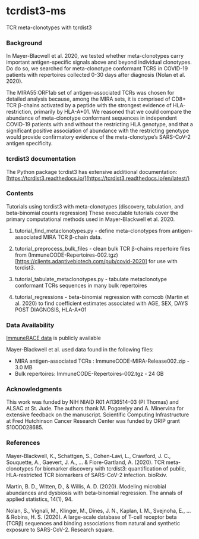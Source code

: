 # tcrdist3-ms

TCR meta-clonotypes with tcrdist3

### Background 

In Mayer-Blacwell et al. 2020, we tested whether meta-clonotypes carry important antigen-specific signals above and beyond individual clonotypes. Do do so, we searched for meta-clonotype conformant TCRS in COVID-19 patients with repertoires collected 0-30 days after diagnosis (Nolan et al. 2020). 

The MIRA55:ORF1ab set of antigen-associated TCRs was chosen for detailed analysis because, among the MIRA sets, it is comprised of CD8+ TCR β-chains activated by a peptide with the strongest evidence of HLA-restriction, primarily by HLA-A*01. We reasoned that we could compare the abundance of meta-clonotype conformant sequences in independent COVID-19 patients with and without the restricting HLA genotype, and that a significant positive association of abundance with the restricting genotype would provide confirmatory evidence of the meta-clonotype’s SARS-CoV-2 antigen specificity. 

### tcrdist3 documentation

The Python package tcrdist3 has extensive additional documentation:
[https://tcrdist3.readthedocs.io/](https://tcrdist3.readthedocs.io/en/latest/)


### Contents 

Tutorials using tcrdist3 with meta-clonotypes (discovery, tabulation, and beta-binomial counts regression)
These executable tutorials cover the primary computational methods used in Mayer-Blackwell et al. 2020.  

1. tutorial_find_metaclonotypes.py - define meta-clonotypes from antigen-associated MIRA TCR β-chain data. 

2. tutorial_preprocess_bulk_files - clean bulk TCR β-chains repertoire files from (ImmuneCODE-Repertoires-002.tgz)[https://clients.adaptivebiotech.com/pub/covid-2020] for use with tcrdist3.

3. tutorial_tabulate_metaclonotypes.py - tabulate metaclonotype conformant TCRs sequences in many bulk repertoires

4. tutorial_regressions - beta-binomial regression with corncob (Martin et al. 2020) to find coefficient estimates associated with AGE, SEX, DAYS POST DIAGNOSIS, HLA-A*01


### Data Availability 

[ImmuneRACE data](https://clients.adaptivebiotech.com/pub/covid-2020) is publicly available 

Mayer-Blackwell et al. used data found in the following files: 
* MIRA antigen-associated TCRs : ImmuneCODE-MIRA-Release002.zip - 3.0 MB
* Bulk repertoires: ImmuneCODE-Repertoires-002.tgz - 24 GB

### Acknowledgments

This work was funded by NIH NIAID R01 AI136514-03 (PI Thomas) and ALSAC at St. Jude. The authors thank M. Pogorelyy and A. Minervina for extensive feedback on the manuscript. Scientific Computing Infrastructure at Fred Hutchinson Cancer Research Center was funded by ORIP grant S10OD028685.

### References 

Mayer-Blackwell, K., Schattgen, S., Cohen-Lavi, L., Crawford, J. C., Souquette, A., Gaevert, J. A., ... & Fiore-Gartland, A. (2020). TCR meta-clonotypes for biomarker discovery with tcrdist3: quantification of public, HLA-restricted TCR biomarkers of SARS-CoV-2 infection. bioRxiv.

Martin, B. D., Witten, D., & Willis, A. D. (2020). Modeling microbial abundances and dysbiosis with beta-binomial regression. The annals of applied statistics, 14(1), 94.

Nolan, S., Vignali, M., Klinger, M., Dines, J. N., Kaplan, I. M., Svejnoha, E., ... & Robins, H. S. (2020). A large-scale database of T-cell receptor beta (TCRβ) sequences and binding associations from natural and synthetic exposure to SARS-CoV-2. Research square.

